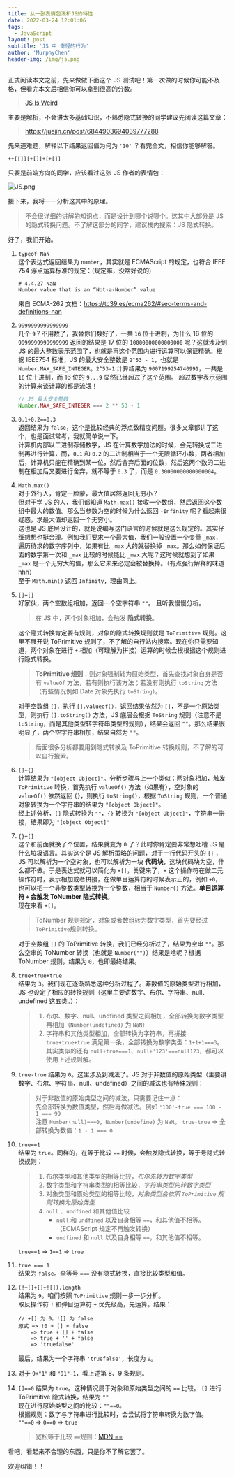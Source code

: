 ```yaml
---
title: 从一张表情包浅析JS的特性
date: 2022-03-24 12:01:06
tags:
  - JavaScript
layout: post
subtitle: 'JS 中 奇怪的行为'
author: 'MurphyChen'
header-img: /img/js.png
---
```


正式阅读本文之前，先来做做下面这个 JS 测试吧！第一次做的时候你可能不及格，但看完本文后相信你可以拿到很高的分数。

> <a href="https://jsisweird.com/" target="_blank">JS Is Weird</a>

主要是解析，不会讲太多基础知识，不熟悉隐式转换的同学建议先阅读这篇文章：

> https://juejin.cn/post/6844903694039777288

先来道难题，解释以下结果返回值为何为 `'10'` ？看完全文，相信你能够解答。

```
++[[]][+[]]+[+[]]
```

只要是前端方向的同学，应该看过这张 JS 作者的表情包：

![JS.png](https://p1-juejin.byteimg.com/tos-cn-i-k3u1fbpfcp/3f7df777a3784602a3706d8ceebb35c9~tplv-k3u1fbpfcp-watermark.image?)

接下来，我将一一分析这其中的原理。

> 不会很详细的讲解的知识点，而是设计到哪个说哪个。这其中大部分是 JS 的隐式转换问题。不了解这部分的同学，建议栈内搜索：JS 隐式转换。

好了，我们开始。

1. `typeof NaN`  
   这个表达式返回结果为 `number`，其实就是 ECMAScript 的规定，也符合 IEEE 754 浮点运算标准的规定：(规定嘛，没啥好说的)
   ```
   # 4.4.27 NaN
   Number value that is an “Not-a-Number” value
   ```
   来自 ECMA-262 文档：https://tc39.es/ecma262/#sec-terms-and-definitions-nan
2. `9999999999999999`  
   几个 `9`？不用数了，我替你们数好了，一共 `16` 位十进制，为什么 16 位的 `9999999999999999` 返回的结果是 17 位的 `10000000000000000` 呢？这就涉及到 JS 的最大整数表示范围了，也就是再这个范围内进行运算可以保证精确。根据 IEEE754 标准，JS 的最大安全整数是 `2^53 - 1`，也就是 `Number.MAX_SAFE_INTEGER`。`2^53-1` 计算结果为 `9007199254740991`，一共是 `16` 位十进制，而 16 位的 `9...9` 显然已经超过了这个范围。 超过数字表示范围的计算来谈计算的都是流氓！
   ```js
   // JS 最大安全整数
   Number.MAX_SAFE_INTEGER === 2 ** 53 - 1
   ```
3. `0.1+0.2==0.3`  
   返回结果为 `false`，这个是比较经典的浮点数精度问题。很多文章都讲了这个，也是面试常考，我就简单说一下。  
   计算机内部以二进制存储数字，JS 在计算数字加法的时候，会先转换成二进制再进行计算，而，`0.1` 和 `0.2` 的二进制相当于一个无限循环小数，两者相加后，计算机只能在精确到某一位，然后舍弃后面的位数，然后这两个数的二进制在相加后又要进行舍弃，就不等于 `0.3` 了，而是 `0.30000000000000004`。
4. `Math.max()`  
   对于外行人，肯定一脸蒙，最大值居然返回无穷小？  
   但对于学 JS 的人，我们都知道 `Math.max()` 接收一个数组，然后返回这个数组中最大的数值。那么当参数为空的时候为什么返回 `-Infinity` 呢？看起来很疑惑，求最大值却返回一个无穷小。  
   这也是 JS 底层设计的，就是说编写这门语言的时候就是这么规定的。其实仔细想想也挺合理。例如我们要求一个最大值，我们一般设置一个变量 `_max`，遍历待求的数字序列中，如果有比 `_max` 大的就替换掉 `_max`。那么如何保证后面的数字第一次和 `_max` 比较的时候能比 `_max` 大呢？这时候就想到了如果 `_max` 是一个无穷大的值，那么它未来必定会被替换掉。（有点强行解释的味道 hhh）  
   至于 `Math.min()` 返回 `Infinity`，理由同上。
5. `[]+[]`  
   好家伙，两个空数组相加，返回一个空字符串 `""`。 且听我慢慢分析。

   > 在 JS 中，两个对象相加，会触发 **隐式转换**。

   这个隐式转换肯定要有规则，对象的隐式转换规则就是 `ToPrimitive` 规则。这里不展开说 ToPrimitive 规则了，不了解的自行站内搜索。现在你只需要知道，两个对象在进行 `+` 相加（可理解为拼接）运算的时候会根根据这个规则进行隐式转换。

   > **ToPrimitive 规则**：则对象强制转为原始类型，首先查找对象自身是否有 `valueOf` 方法，若有则执行该方法；若没有则执行 `toString` 方法（有些情况例如 Date 对象先执行 `toString`）。

   对于空数组 `[]`，执行 `[].valueof()`，返回结果依然为 `[]`，不是一个原始类型，则执行 `[].toString()` 方法，JS 底层会根据 `ToString` 规则（注意不是 `toString`，而是其他类型转字符串类型的规则），结果会返回 `""`。那么结果很明显了，两个空字符串相加，结果自然为 `""`。

   > 后面很多分析都要用到隐式转换及 ToPrimitive 转换规则，不了解的可以自行搜索。

6. `[]+{}`  
   计算结果为 `"[object Object]"`。分析步骤与上一个类似：两对象相加，触发 `ToPrimitive` 转换，首先执行 `valueOf()` 方法（如果有），空对象的 `valueOf()` 依然返回 `{}`，则执行 `toString()`，根据 `ToString` 规则，一个普通对象转换为一个字符串的结果为 `"[object Object]"`。  
   经上述分析，`[]` 隐式转换为 `""`，`{}` 转换为 `"[object Object]"`，字符串一拼接，结果即为 `"[object Object]"`
7. `{}+[]`  
   这个和前面就换了个位置，结果就变为 `0` 了？此时你肯定要非常想吐槽 JS 是什么垃圾语言。其实这个是 JS 解析策略的问题，对于一行代码开头的 `{}` ，JS 可以解析为一个空对象，也可以解析为一块 **代码块**，这块代码块为空，什么都不做。于是表达式就可以简化为 `+[]`，关键来了，`+` 这个操作符在做二元操作符时，表示相加或者拼接，在做单目运算符的时候表示正的，例如 `+0`，也可以把一个非整数类型转换为一个整数，相当于 `Number()` 方法。**单目运算符 `+` 会触发 ToNumber 隐式转换**。  
   现在来看 `+[]`。

   > ToNumber 规则规定，对象或者数组转为数字类型，首先要经过 `ToPrimitive`规则转换。

   对于空数组 `[]` 的 ToPrimitive 转换，我们已经分析过了，结果为空串 `""`。那么空串的 ToNumber 转换（也就是 `Number("")`）结果是啥呢？根据 ToNumber 规则，结果为 `0`，也即最终结果。

8. `true+true+true`  
   结果为 `3`。我们现在逐渐熟悉这种分析过程了。非数值的原始类型进行相加，JS 也设定了相应的转换规则（这里主要讲数字、布尔、字符串、null、undefined 这五类。）：
   > 1. 布尔、数字、null、undfined 类型之间相加，全部转换为数字类型再相加（`Number(undefined)` 为 `NaN`）
   > 2. 字符串和其他类型相加，全部转换为字符串，再拼接
   >    `true+true+true` 满足第一条，全部转换为数字类型：`1+1+1===3`。  
   >    其实类似的还有 `null+true===1`、`null+'123'===null123`，都可以使用上述规则解。
9. `true-true`
   结果为 `0`。这里涉及到减法了。JS 对于非数值的原始类型（主要讲数字、布尔、字符串、null、undefined）之间的减法也有特殊规则：

   > 对于非数值的原始类型之间的减法，只需要记住一点：  
   > 先全部转换为数值类型，然后再做减法。例如 `'100'-true === 100 - 1 === 99`  
   > 注意 `Number(null)===0`，`Number(undefine)` 为 `NaN`。
   > `true-true` => 全部转换为数值：`1 - 1 === 0`

10. `true==1`  
    结果为 `true`。同样的，在等于比较 `==` 时候，会触发隐式转换，等于号隐式转换规则：

    > 1. 布尔类型和其他类型的相等比较，_布尔先转为数字类型_
    > 2. 数字类型和字符串类型的相等比较，_字符串类型先转数字类型_
    > 3. 对象类型和原始类型的相等比较，_对象类型会依照 `ToPrimitive` 规则转换为原始类型_
    > 4. `null` 、`undfined` 和其他值比较
    >    - `null` 和 `undfined` 以及自身相等 `==`，和其他值不相等。（ECMAScript 规定不再触发转换）
    >    - `undfined` 和 `null` 以及自身相等 `==`，和其他值不相等。

    `true==1` => `1==1` => `true`

11. `true === 1`  
    结果为 `false`。全等号 `===` 没有隐式转换，直接比较类型和值。

12. `(!+[]+[]+![]).length`  
    结果为 `9`。咱们按照 `ToPrimitive` 规则一步一步分析。  
    取反操作符 `!` 和弹目运算符 `+` 优先级高，先运算。结果：
    ```
    // +[] 为 0，![] 为 false
    原式 => !0 + [] + false
        => true + [] + false
        => true + '' + false
        => 'truefalse'
    ```
    最后，结果为一个字符串 `'truefalse'`，长度为 `9`。
13. 对于 `9+"1"` 和 `"91"-1`，看上述第 8、9 条规则。

14. `[]==0`
    结果为 `true`。这种情况属于对象和原始类型之间的 `==` 比较。
    `[]` 进行 ToPrimitive 隐式转换，结果为 `""`  
    现在进行原始类型之间的比较：`""==0`。  
    根据规则：数字与字符串进行比较时，会尝试将字符串转换为数字值。  
    `""==0` => `0==0` => `true`
    > 宽松等于比较 `==`规则：[MDN ==](https://developer.mozilla.org/zh-CN/docs/Web/JavaScript/Reference/Operators/Equality#%E6%8F%8F%E8%BF%B0)

看吧，看起来不合理的东西，只是你不了解它罢了。

欢迎纠错！！

